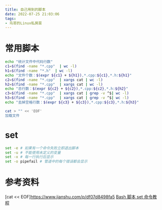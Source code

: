 ```yaml
---
title: 自己用到的脚本
date: 2022-07-25 21:03:06
tags:
- 鸟哥的Linux私房菜
---
```



# 常用脚本
```bash
echo "统计文件中代码行数"
c1=$(find -name "*.cpp"  | wc -l)
h1=$(find -name "*.h"  | wc -l)
echo "文件个数：$(expr ${c1} + ${h1}),*.cpp:${c1},*.h:${h1}"
c2=$(find -name "*.cpp"  | xargs cat | wc -l)
h2=$(find -name "*.cpp"  | xargs cat | wc -l)
echo "总行数：$(expr ${c2} + ${c2}),*.cpp:${c2},*.h:${h2}"
c3=$(find -name "*.cpp"  | xargs cat | grep -v ^$| wc -l)
h3=$(find -name "*.cpp"  | xargs cat | grep -v ^$| wc -l)
echo "去掉空格行数：$(expr ${c3} + ${c3}),*.cpp:${c3},*.h:${h3}"
```

```bash
cat > "" << 'EOF'
加载文件
```


# set
```bash
set -e # 如果有一个命令失败立即退出脚本
set -u # 不能使用未定义的变量
set -x # 每一行执行后显示
set -o pipefail # 管道中的每个错误都会显示
```




# 参考资料
[cat << EOF]https://www.jianshu.com/p/df07d8498fa5
[Bash 脚本 set 命令教程](https://www.ruanyifeng.com/blog/2017/11/bash-set.html)

